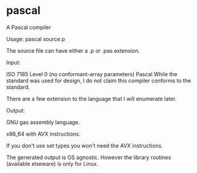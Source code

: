 # pascal

A Pascal compiler

Usage:
	pascal source.p

The source file can have either a .p or .pas extension.

Input:

ISO 7185 Level 0 (no conformant-array parameters) Pascal
While the standard was used for design, I do not claim this compiler conforms to the standard.

There are a few extension to the language that I will enumerate later.

Output:

GNU gas assembly language.

x86_64 with AVX instructions.

If you don't use set types you won't need the AVX instructions.

The generated output is OS agnostic. However the library routines (available elseware) is only for Linux.




